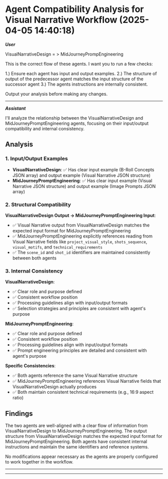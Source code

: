 <!-- Generated by SpecStory -->

# Agent Compatibility Analysis for Visual Narrative Workflow (2025-04-05 14:40:18)

_**User**_

VisualNarrativeDesign = > MidJourneyPrompEngineering

This is the correct flow of these agents. I want you to run a few checks:

1.) Ensure each agent has input and output examples.
2.) The structure of output of the predecessor agent matches the input structure of the successor agent
3.) The agents instructions are internally consistent.

Output your analysis before making any changes.

---

_**Assistant**_

I'll analyze the relationship between the VisualNarrativeDesign and MidJourneyPromptEngineering agents, focusing on their input/output compatibility and internal consistency.

## Analysis

### 1. Input/Output Examples
- **VisualNarrativeDesign**: ✅ Has clear input example (B-Roll Concepts JSON array) and output example (Visual Narrative JSON structure)
- **MidJourneyPromptEngineering**: ✅ Has clear input example (Visual Narrative JSON structure) and output example (Image Prompts JSON array)

### 2. Structural Compatibility

**VisualNarrativeDesign Output → MidJourneyPromptEngineering Input**:
- ✅ Visual Narrative output from VisualNarrativeDesign matches the expected input format for MidJourneyPromptEngineering
- ✅ MidJourneyPromptEngineering explicitly references reading from Visual Narrative fields like `project_visual_style`, `shots_sequence`, `visual_motifs`, and `technical_requirements`
- ✅ The `scene_id` and `shot_id` identifiers are maintained consistently between both agents

### 3. Internal Consistency

**VisualNarrativeDesign**:
- ✅ Clear role and purpose defined
- ✅ Consistent workflow position
- ✅ Processing guidelines align with input/output formats
- ✅ Selection strategies and principles are consistent with agent's purpose

**MidJourneyPromptEngineering**:
- ✅ Clear role and purpose defined
- ✅ Consistent workflow position
- ✅ Processing guidelines align with input/output formats
- ✅ Prompt engineering principles are detailed and consistent with agent's purpose

**Specific Consistencies**:
- ✅ Both agents reference the same Visual Narrative structure
- ✅ MidJourneyPromptEngineering references Visual Narrative fields that VisualNarrativeDesign actually produces
- ✅ Both maintain consistent technical requirements (e.g., 16:9 aspect ratio)

## Findings

The two agents are well-aligned with a clear flow of information from VisualNarrativeDesign to MidJourneyPromptEngineering. The output structure from VisualNarrativeDesign matches the expected input format for MidJourneyPromptEngineering. Both agents have consistent internal instructions and maintain the same identifiers and reference systems.

No modifications appear necessary as the agents are properly configured to work together in the workflow.

---



---

